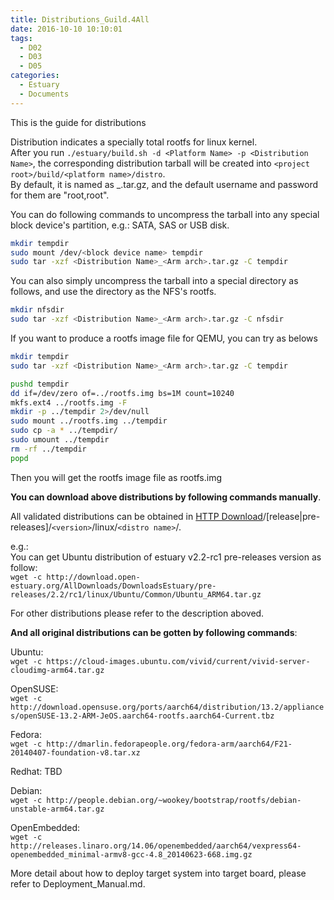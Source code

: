 ```yaml
---
title: Distributions_Guild.4All
date: 2016-10-10 10:10:01
tags:
  - D02
  - D03
  - D05
categories:
  - Estuary
  - Documents
---
```

This is the guide for distributions

<!--more-->

Distribution indicates a specially total rootfs for linux kernel.  
After you run `./estuary/build.sh -d <Platform Name> -p <Distribution Name>`, the corresponding distribution tarball will be created into `<project root>/build/<platform name>/distro`.  
By default, it is named as <Distribution Name>_<ARM arch>.tar.gz, and the default username and password for them are "root,root".

You can do following commands to uncompress the tarball into any special block device's partition, e.g.: SATA, SAS or USB disk.
```bash
mkdir tempdir
sudo mount /dev/<block device name> tempdir
sudo tar -xzf <Distribution Name>_<Arm arch>.tar.gz -C tempdir 
```
You can also simply uncompress the tarball into a special directory as follows, and use the directory as the NFS's rootfs.
```bash
mkdir nfsdir
sudo tar -xzf <Distribution Name>_<Arm arch>.tar.gz -C nfsdir 
```
If you want to produce a rootfs image file for QEMU, you can try as belows
```bash
mkdir tempdir
sudo tar -xzf <Distribution Name>_<Arm arch>.tar.gz -C tempdir 

pushd tempdir
dd if=/dev/zero of=../rootfs.img bs=1M count=10240
mkfs.ext4 ../rootfs.img -F
mkdir -p ../tempdir 2>/dev/null
sudo mount ../rootfs.img ../tempdir
sudo cp -a * ../tempdir/
sudo umount ../tempdir
rm -rf ../tempdir
popd
```
Then you will get the rootfs image file as rootfs.img

**You can download above distributions by following commands manually**.

All validated distributions can be obtained in [HTTP Download](http://download.open-estuary.org/)/[release|pre-releases]/`<version>`/linux/`<distro name>`/.

e.g.:  
You can get Ubuntu distribution of estuary v2.2-rc1 pre-releases version as follow:  
`wget -c http://download.open-estuary.org/AllDownloads/DownloadsEstuary/pre-releases/2.2/rc1/linux/Ubuntu/Common/Ubuntu_ARM64.tar.gz`

For other distributions please refer to the description aboved.

**And all original distributions can be gotten by following commands**:

Ubuntu:  
`wget -c https://cloud-images.ubuntu.com/vivid/current/vivid-server-cloudimg-arm64.tar.gz`

OpenSUSE:  
`wget -c http://download.opensuse.org/ports/aarch64/distribution/13.2/appliances/openSUSE-13.2-ARM-JeOS.aarch64-rootfs.aarch64-Current.tbz`

Fedora:  
`wget -c http://dmarlin.fedorapeople.org/fedora-arm/aarch64/F21-20140407-foundation-v8.tar.xz`

Redhat: TBD

Debian:  
`wget -c http://people.debian.org/~wookey/bootstrap/rootfs/debian-unstable-arm64.tar.gz`

OpenEmbedded:  
`wget -c http://releases.linaro.org/14.06/openembedded/aarch64/vexpress64-openembedded_minimal-armv8-gcc-4.8_20140623-668.img.gz`

More detail about how to deploy target system into target board, please refer to Deployment_Manual.md.

